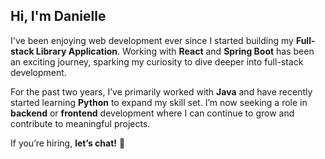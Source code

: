 ## Hi, I'm Danielle

<!--
**danielleroslund/danielleroslund** is a ✨ _special_ ✨ repository because its `README.md` (this file) appears on your GitHub profile. -->

I've been enjoying web development ever since I started building my **Full-stack Library Application**. Working with **React** and **Spring Boot** has been an exciting journey, sparking my curiosity to dive deeper into full-stack development.

For the past two years, I’ve primarily worked with **Java** and have recently started learning **Python** to expand my skill set. I’m now seeking a role in **backend** or **frontend** development where I can continue to grow and contribute to meaningful projects.

If you’re hiring, **let’s chat!** 🚀

